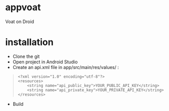 # appvoat
Voat on Droid


# installation
- Clone the git
- Open project in Android Studio
- Create an api.xml file in app/src/main/res/values/ :

>     <?xml version="1.0" encoding="utf-8"?>
>     <resources>
>         <string name="api_public_key">YOUR_PUBLIC_API_KEY</string>
>         <string name="api_private_key">YOUR_PRIVATE_API_KEY</string>
>     </resources>

- Build
